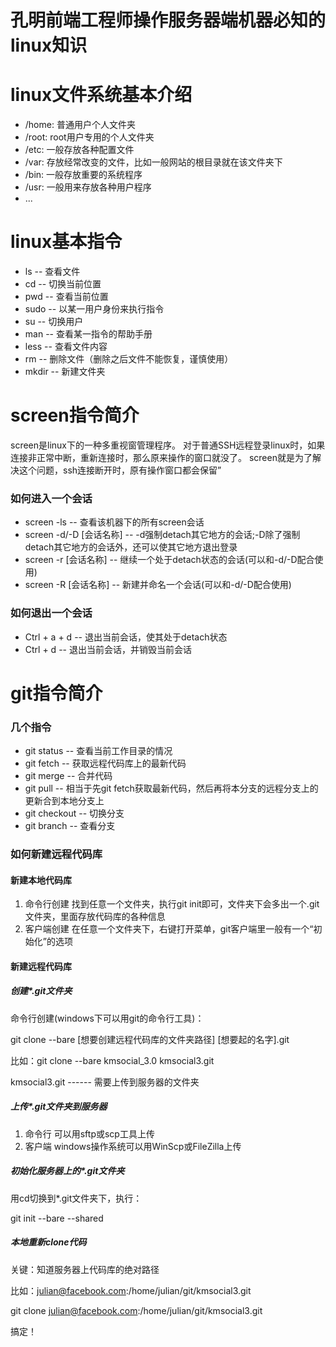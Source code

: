 孔明前端工程师操作服务器端机器必知的linux知识
============


# linux文件系统基本介绍

- /home:  普通用户个人文件夹
- /root:  root用户专用的个人文件夹
- /etc:   一般存放各种配置文件
- /var:   存放经常改变的文件，比如一般网站的根目录就在该文件夹下
- /bin:   一般存放重要的系统程序
- /usr:   一般用来存放各种用户程序
- ...


# linux基本指令

- ls    -- 查看文件
- cd    -- 切换当前位置
- pwd   -- 查看当前位置
- sudo  -- 以某一用户身份来执行指令
- su    -- 切换用户
- man   -- 查看某一指令的帮助手册
- less  -- 查看文件内容
- rm    -- 删除文件（删除之后文件不能恢复，谨慎使用）
- mkdir -- 新建文件夹


# screen指令简介


screen是linux下的一种多重视窗管理程序。
对于普通SSH远程登录linux时，如果连接非正常中断，重新连接时，那么原来操作的窗口就没了。
screen就是为了解决这个问题，ssh连接断开时，原有操作窗口都会保留”

### 如何进入一个会话

- screen -ls                  -- 查看该机器下的所有screen会话
- screen -d/-D [会话名称]     -- -d强制detach其它地方的会话;-D除了强制detach其它地方的会话外，还可以使其它地方退出登录
- screen -r [会话名称]        -- 继续一个处于detach状态的会话(可以和-d/-D配合使用)
- screen -R [会话名称]        -- 新建并命名一个会话(可以和-d/-D配合使用)


### 如何退出一个会话

- Ctrl + a + d                 -- 退出当前会话，使其处于detach状态
- Ctrl + d                     -- 退出当前会话，并销毁当前会话


# git指令简介


### 几个指令

- git status    -- 查看当前工作目录的情况
- git fetch     -- 获取远程代码库上的最新代码
- git merge     -- 合并代码
- git pull      -- 相当于先git fetch获取最新代码，然后再将本分支的远程分支上的更新合到本地分支上
- git checkout  -- 切换分支
- git branch    -- 查看分支


### 如何新建远程代码库

#### 新建本地代码库

1. 命令行创建
   找到任意一个文件夹，执行git init即可，文件夹下会多出一个.git文件夹，里面存放代码库的各种信息
2. 客户端创建
   在任意一个文件夹下，右键打开菜单，git客户端里一般有一个“初始化”的选项


#### 新建远程代码库

##### 创建*.git文件夹

命令行创建(windows下可以用git的命令行工具)：

git clone --bare [想要创建远程代码库的文件夹路径] [想要起的名字].git

比如：git clone --bare kmsocial_3.0 kmsocial3.git

kmsocial3.git ------ 需要上传到服务器的文件夹

##### 上传*.git文件夹到服务器

1. 命令行
   可以用sftp或scp工具上传
2. 客户端
   windows操作系统可以用WinScp或FileZilla上传

##### 初始化服务器上的*.git文件夹

用cd切换到*.git文件夹下，执行：

git init --bare --shared

##### 本地重新clone代码

关键：知道服务器上代码库的绝对路径

比如：julian@facebook.com:/home/julian/git/kmsocial3.git

git clone julian@facebook.com:/home/julian/git/kmsocial3.git

搞定！








